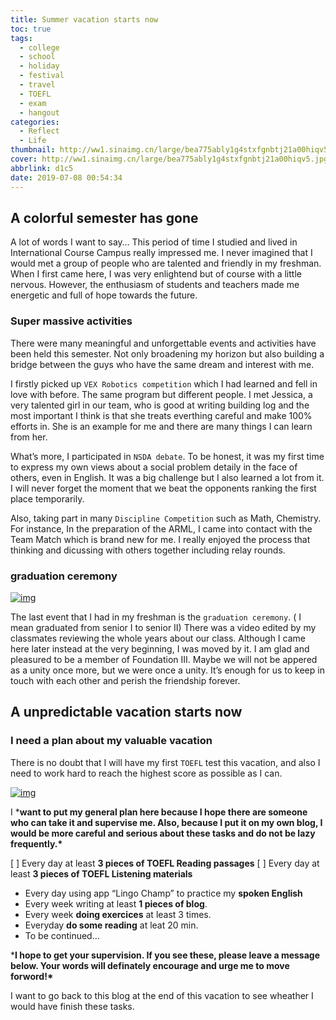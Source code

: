 ```yaml
---
title: Summer vacation starts now
toc: true
tags:
  - college
  - school
  - holiday
  - festival
  - travel
  - TOEFL
  - exam
  - hangout
categories:
  - Reflect
  - Life
thumbnail: http://ww1.sinaimg.cn/large/bea775ably1g4stxfgnbtj21a00hiqv5.jpg
cover: http://ww1.sinaimg.cn/large/bea775ably1g4stxfgnbtj21a00hiqv5.jpg
abbrlink: d1c5
date: 2019-07-08 00:54:34
---
```


## A colorful semester has gone

A lot of words I want to say… This period of time I studied and lived in International Course Campus really impressed me. I never imagined that I would met a group of people who are talented and friendly in my freshman. When I first came here, I was very enlightend but of course with a little nervous. However, the enthusiasm of students and teachers made me energetic and full of hope towards the future.

### Super massive activities

There were many meaningful and unforgettable events and activities have been held this semester. Not only broadening my horizon but also building a bridge between the guys who have the same dream and interest with me.

I firstly picked up `VEX Robotics competition` which I had learned and fell in love with before. The same program but different people. I met Jessica, a very talented girl in our team, who is good at writing building log and the most important I think is that she treats everthing careful and make 100% efforts in. She is an example for me and there are many things I can learn from her.

What’s more, I participated in `NSDA debate`. To be honest, it was my first time to express my own views about a social problem detaily in the face of others, even in English. It was a big challenge but I also learned a lot from it. I will never forget the moment that we beat the opponents ranking the first place temporarily.

Also, taking part in many `Discipline Competition` such as Math, Chemistry. For instance, In the preparation of the ARML, I came into contact with the Team Match which is brand new for me. I really enjoyed the process that thinking and dicussing with others together including relay rounds.

### graduation ceremony



[![img](http://ww1.sinaimg.cn/large/bea775ably1g4svpg06n7j21um18g7ft.jpg)](http://ww1.sinaimg.cn/large/bea775ably1g4svpg06n7j21um18g7ft.jpg)

The last event that I had in my freshman is the `graduation ceremony`. ( I mean graduated from senior I to senior II) There was a video edited by my classmates reviewing the whole years about our class. Although I came here later instead at the very beginning, I was moved by it. I am glad and pleasured to be a member of Foundation III. Maybe we will not be appered as a unity once more, but we were once a unity. It’s enough for us to keep in touch with each other and perish the friendship forever.

## A unpredictable vacation starts now

### I need a plan about my valuable vacation

There is no doubt that I will have my first `TOEFL` test this vacation, and also I need to work hard to reach the highest score as possible as I can.

[![img](http://ww1.sinaimg.cn/large/bea775ably1g4svon1j3vj21hc0u0x6q.jpg)](http://ww1.sinaimg.cn/large/bea775ably1g4svon1j3vj21hc0u0x6q.jpg)

I ***want to put my general plan here because I hope there are someone who can take it and supervise me. Also, because I put it on my own blog, I would be more careful and serious about these tasks and do not be lazy frequently.\***

[ ] Every day at least **3 pieces of TOEFL Reading passages**
[ ] Every day at least **3 pieces of TOEFL Listening materials**

-  Every day using app “Lingo Champ” to practice my **spoken English**
-  Every week writing at least **1 pieces of blog**.
-  Every week **doing exercices** at least 3 times.
-  Everyday **do some reading** at leat 20 min.
-  To be continued…

***I hope to get your supervision. If you see these, please leave a message below. Your words will definately encourage and urge me to move forword!\***

I want to go back to this blog at the end of this vacation to see wheather I would have finish these tasks.